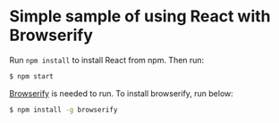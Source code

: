 # Simple sample of using React with Browserify

Run `npm install` to install React from npm. Then run:

```sh
$ npm start
```

[Browserify](http://browserify.org/) is needed to run. To install browserify, run below:

```sh
$ npm install -g browserify
```
